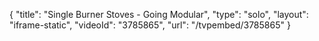 {
    "title": "Single Burner Stoves - Going Modular",
    "type": "solo",
    "layout": "iframe-static",
    "videoId": "3785865",
    "url": "\/tvpembed\/3785865"
}